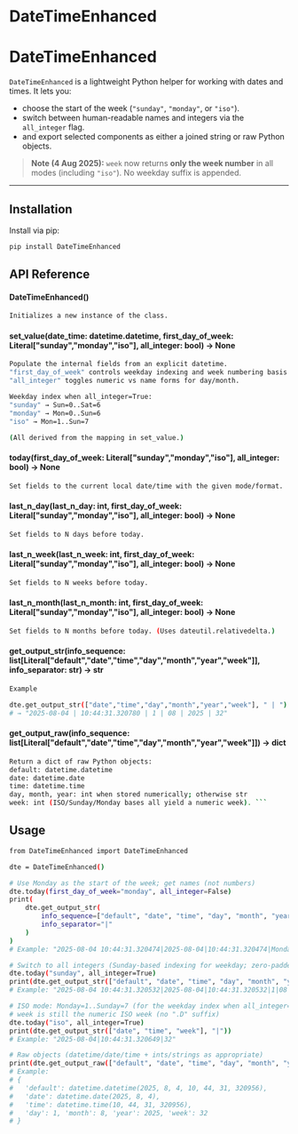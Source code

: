 # DateTimeEnhanced

# DateTimeEnhanced

`DateTimeEnhanced` is a lightweight Python helper for working with dates and times. It lets you:

- choose the start of the week (`"sunday"`, `"monday"`, or `"iso"`).
- switch between human-readable names and integers via the `all_integer` flag.
- and export selected components as either a joined string or raw Python objects.

> **Note (4 Aug 2025):** `week` now returns **only the week number** in all modes (including `"iso"`). No weekday suffix
> is appended.

---

## Installation

Install via pip:

```bash
pip install DateTimeEnhanced
```

## API Reference

#### DateTimeEnhanced()

```bash
Initializes a new instance of the class.
```
#### set_value(date_time: datetime.datetime, first_day_of_week: Literal["sunday","monday","iso"], all_integer: bool) -> None
```bash
Populate the internal fields from an explicit datetime. 
"first_day_of_week" controls weekday indexing and week numbering basis
"all_integer" toggles numeric vs name forms for day/month. 

Weekday index when all_integer=True:
"sunday" → Sun=0..Sat=6
"monday" → Mon=0..Sun=6
"iso" → Mon=1..Sun=7

(All derived from the mapping in set_value.) 
```
#### today(first_day_of_week: Literal["sunday","monday","iso"], all_integer: bool) -> None

```bash
Set fields to the current local date/time with the given mode/format. 
```

#### last_n_day(last_n_day: int, first_day_of_week: Literal["sunday","monday","iso"], all_integer: bool) -> None

```bash
Set fields to N days before today. 
```

#### last_n_week(last_n_week: int, first_day_of_week: Literal["sunday","monday","iso"], all_integer: bool) -> None

``` bash
Set fields to N weeks before today. 
```
#### last_n_month(last_n_month: int, first_day_of_week: Literal["sunday","monday","iso"], all_integer: bool) -> None

``` bash
Set fields to N months before today. (Uses dateutil.relativedelta.) 
```

#### get_output_str(info_sequence: list[Literal["default","date","time","day","month","year","week"]], info_separator: str) -> str

``` bash
Example

dte.get_output_str(["date","time","day","month","year","week"], " | ")
# → "2025-08-04 | 10:44:31.320780 | 1 | 08 | 2025 | 32"
```
#### get_output_raw(info_sequence: list[Literal["default","date","time","day","month","year","week"]]) -> dict

```bash
Return a dict of raw Python objects:
default: datetime.datetime
date: datetime.date
time: datetime.time
day, month, year: int when stored numerically; otherwise str
week: int (ISO/Sunday/Monday bases all yield a numeric week). ```
```

## Usage

```bash
from DateTimeEnhanced import DateTimeEnhanced

dte = DateTimeEnhanced()

# Use Monday as the start of the week; get names (not numbers)
dte.today(first_day_of_week="monday", all_integer=False)
print(
    dte.get_output_str(
        info_sequence=["default", "date", "time", "day", "month", "year", "week"],
        info_separator="|"
    )
)
# Example: "2025-08-04 10:44:31.320474|2025-08-04|10:44:31.320474|Monday|August|2025|32"

# Switch to all integers (Sunday-based indexing for weekday; zero-padded month)
dte.today("sunday", all_integer=True)
print(dte.get_output_str(["default", "date", "time", "day", "month", "year", "week"], "|"))
# Example: "2025-08-04 10:44:31.320532|2025-08-04|10:44:31.320532|1|08|2025|32"

# ISO mode: Monday=1..Sunday=7 (for the weekday index when all_integer=True);
# week is still the numeric ISO week (no ".D" suffix)
dte.today("iso", all_integer=True)
print(dte.get_output_str(["date", "time", "week"], "|"))
# Example: "2025-08-04|10:44:31.320649|32"

# Raw objects (datetime/date/time + ints/strings as appropriate)
print(dte.get_output_raw(["default", "date", "time", "day", "month", "year", "week"]))
# Example:
# {
#   'default': datetime.datetime(2025, 8, 4, 10, 44, 31, 320956),
#   'date': datetime.date(2025, 8, 4),
#   'time': datetime.time(10, 44, 31, 320956),
#   'day': 1, 'month': 8, 'year': 2025, 'week': 32
# }
